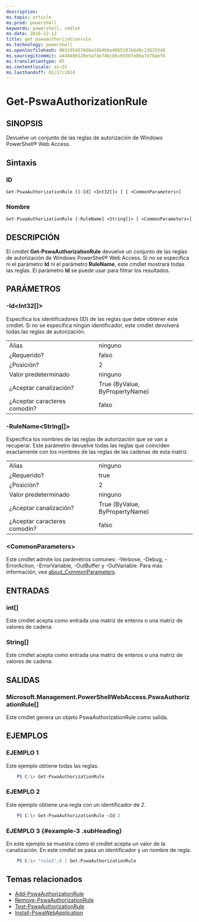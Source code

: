 ```yaml
---
description: 
ms.topic: article
ms.prod: powershell
keywords: powershell, cmdlet
ms.date: 2016-12-12
title: get pswaauthorizationrule
ms.technology: powershell
ms.openlocfilehash: 003195457660a18b9bbed065181b6d8c23835348
ms.sourcegitcommit: a444406120e5af4e746cbbc0558fe89a7e78aef6
ms.translationtype: HT
ms.contentlocale: es-ES
ms.lasthandoff: 01/17/2018
---
```

# <a name="get-pswaauthorizationrule"></a>Get-PswaAuthorizationRule

## <a name="synopsis"></a>SINOPSIS

Devuelve un conjunto de las reglas de autorización de Windows PowerShell® Web Access.

## <a name="syntax"></a>Sintaxis

### <a name="id"></a>ID
```
Get-PswaAuthorizationRule [[-Id] <Int32[]> ] [ <CommonParameters>]
```

### <a name="name"></a>Nombre
```
Get-PswaAuthorizationRule [-RuleName] <String[]> [ <CommonParameters>]
```

## <a name="description"></a>DESCRIPCIÓN

El cmdlet **Get-PswaAuthorizationRule** devuelve un conjunto de las reglas de autorización de Windows PowerShell® Web Access.
Si no se especifica ni el parámetro **Id** ni el parámetro **RuleName**, este cmdlet mostrará todas las reglas. El parámetro **Id** se puede usar para filtrar los resultados.

## <a name="parameters"></a>PARÁMETROS

### <a name="-idltint32gt"></a>-Id&lt;Int32\[\]&gt;

Especifica los identificadores (ID) de las reglas que debe obtener este cmdlet. Si no se especifica ningún identificador, este cmdlet devolverá todas las reglas de autorización.

|||  
|-|-|
| Alias                              | ninguno                                 |
| ¿Requerido?                            | falso                                |
| ¿Posición?                            | 2                                    |
| Valor predeterminado                        | ninguno                                 |
| ¿Aceptar canalización?               | True (ByValue, ByPropertyName)       |
| ¿Aceptar caracteres comodín?          | falso                                |

### <a name="-rulenameltstringgt"></a>-RuleName&lt;String\[\]&gt;

Especifica los nombres de las reglas de autorización que se van a recuperar. Este parámetro devuelve todas las reglas que coinciden exactamente con los nombres de las reglas de las cadenas de esta matriz.

|||  
|-|-|
| Alias                              | ninguno                                 |
| ¿Requerido?                            | true                                 |
| ¿Posición?                            | 2                                    |
| Valor predeterminado                        | ninguno                                 |
| ¿Aceptar canalización?               | True (ByValue, ByPropertyName)       |
| ¿Aceptar caracteres comodín?          | falso                                |

### <a name="ltcommonparametersgt"></a>&lt;CommonParameters&gt;

Este cmdlet admite los parámetros comunes: -Verbose, -Debug, -ErrorAction, -ErrorVariable, -OutBuffer y -OutVariable.
Para más información, vea [about_CommonParameters](http://go.microsoft.com/fwlink/p/?LinkID=113216).

## <a name="inputs"></a>ENTRADAS

### <a name="int"></a>int\[\]

Este cmdlet acepta como entrada una matriz de enteros o una matriz de valores de cadena.

### <a name="string"></a>String\[\]

Este cmdlet acepta como entrada una matriz de enteros o una matriz de valores de cadena.

## <a name="outputs"></a>SALIDAS

### <a name="microsoftmanagementpowershellwebaccesspswaauthorizationrule"></a>Microsoft.Management.PowerShellWebAccess.PswaAuthorizationRule\[\]

Este cmdlet genera un objeto PswaAuthorizationRule como salida.


## <a name="examples"></a>EJEMPLOS

### <a name="example-1"></a>EJEMPLO 1

Este ejemplo obtiene todas las reglas.

```PowerShell
    PS C:\> Get-PswaAuthorizationRule
```

### <a name="example-2"></a>EJEMPLO 2

Este ejemplo obtiene una regla con un identificador de *2*.

```PowerShell
    PS C:\> Get-PswaAuthorizationRule –Id 2
```

### <a name="example-3-example-3-subheading"></a>EJEMPLO 3 {#example-3 .subHeading}

En este ejemplo se muestra cómo el cmdlet acepta un valor de la canalización.
En este cmdlet se pasa un identificador y un nombre de regla.

```PowerShell
    PS C:\> "rule1",0 | Get-PswaAuthorizationRule
```

## <a name="related-topics"></a>Temas relacionados

- [Add-PswaAuthorizationRule](add-pswaauthorizationrule.md)
- [Remove-PswaAuthorizationRule](remove-pswaauthorizationrule.md)
- [Test-PswaAuthorizationRule](test-pswaauthorizationrule.md)
- [Install-PswaWebApplication](install-pswawebapplication.md)
